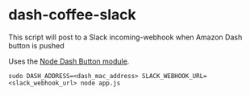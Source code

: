 # dash-coffee-slack
This script will post to a Slack incoming-webhook when Amazon Dash button is pushed

Uses the [Node Dash Button module](https://github.com/hortinstein/node-dash-button).

`sudo DASH_ADDRESS=<dash_mac_address> SLACK_WEBHOOK_URL=<slack_webhook_url> node app.js`